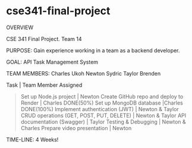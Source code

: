 # cse341-final-project
OVERVIEW

CSE 341 Final Project. Team 14

PURPOSE: Gain experience working in a team as a backend developer.

GOAL: API Task Management System

TEAM MEMBERS:
Charles Ukoh
Newton Sydric
Taylor Brenden


Task	|   Team Member Assigned
> Set up Node.js project	    |  Newton
> Create GitHub repo and deploy to Render     |	Charles DONE(50%)
> Set up MongoDB database	        |Charles  DONE(100%)
> Implement authentication (JWT)	    |   Newton & Taylor
> CRUD operations (GET, POST, PUT, DELETE)	    |   Newton & Taylor
> API documentation (Swagger)	        |   Taylor
> Testing & Debugging	        |   Newton & Charles
> Prepare video presentation	    |   Newton


TIME-LINE:      4 Weeks!
